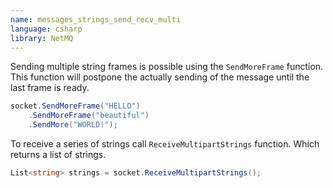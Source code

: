 ```yaml
---
name: messages_strings_send_recv_multi
language: csharp
library: NetMQ
---
```



Sending multiple string frames is possible using the `SendMoreFrame` function. This
function will postpone the actually sending of the message until the last frame
is ready.

```csharp
socket.SendMoreFrame("HELLO")
    .SendMoreFrame("beautiful")
    .SendMore("WORLD!");
```

To receive a series of strings call `ReceiveMultipartStrings` function. Which returns a list of strings.

```csharp
List<string> strings = socket.ReceiveMultipartStrings();
```

